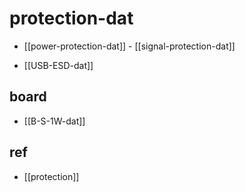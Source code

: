 
# protection-dat

- [[power-protection-dat]] - [[signal-protection-dat]]

- [[USB-ESD-dat]]



## board 

- [[B-S-1W-dat]]

## ref 


- [[protection]]